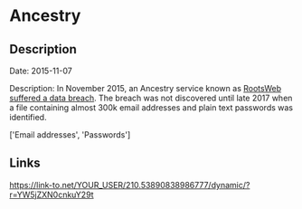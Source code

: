 # Ancestry

## Description

Date: 2015-11-07

Description:
In November 2015, an Ancestry service known as <a href="https://blogs.ancestry.com/ancestry/2017/12/23/rootsweb-security-update/" target="_blank" rel="noopener">RootsWeb suffered a data breach</a>. The breach was not discovered until late 2017 when a file containing almost 300k email addresses and plain text passwords was identified. 


['Email addresses', 'Passwords']

## Links

https://link-to.net/YOUR_USER/210.53890838986777/dynamic/?r=YW5jZXN0cnkuY29t